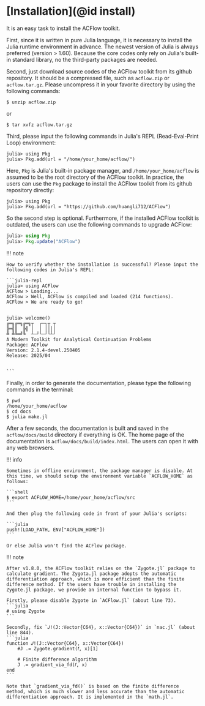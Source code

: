 # [Installation](@id install)

It is an easy task to install the ACFlow toolkit.

First, since it is written in pure Julia language, it is necessary to install the Julia runtime environment in advance. The newest version of Julia is always preferred (version > 1.60). Because the core codes only rely on Julia's built-in standard library, no the third-party packages are needed.

Second, just download source codes of the ACFlow toolkit from its github repository. It should be a compressed file, such as `acflow.zip` or `acflow.tar.gz`. Please uncompress it in your favorite directory by using the following commands:

```shell
$ unzip acflow.zip
```

or

```shell
$ tar xvfz acflow.tar.gz
```

Third, please input the following commands in Julia's REPL (Read-Eval-Print Loop) environment:

```julia-repl
julia> using Pkg
julia> Pkg.add(url = "/home/your_home/acflow/")
```

Here, `Pkg` is Julia's built-in package manager, and `/home/your_home/acflow` is assumed to be the root directory of the ACFlow toolkit. In practice, the users can use the `Pkg` package to install the ACFlow toolkit from its github repository directly:

```julia-repl
julia> using Pkg
julia> Pkg.add(url = "https://github.com/huangli712/ACFlow")
```

So the second step is optional. Furthermore, if the installed ACFlow toolkit is outdated, the users can use the following commands to upgrade ACFlow:

```julia
julia> using Pkg
julia> Pkg.update("ACFlow")
```

!!! note

    How to verify whether the installation is successful? Please input the following codes in Julia's REPL:

    ```julia-repl
    julia> using ACFlow
    ACFlow > Loading...
    ACFlow > Well, ACFlow is compiled and loaded (214 functions).
    ACFlow > We are ready to go!


    julia> welcome()
    ╔═╗╔═╗╔═╗┬  ┌─┐┬ ┬
    ╠═╣║  ╠╣ │  │ ││││
    ╩ ╩╚═╝╚  ┴─┘└─┘└┴┘
    A Modern Toolkit for Analytical Continuation Problems
    Package: ACFlow
    Version: 2.1.4-devel.250405
    Release: 2025/04


    ```

Finally, in order to generate the documentation, please type the following commands in the terminal:

```shell
$ pwd
/home/your_home/acflow
$ cd docs
$ julia make.jl
```

After a few seconds, the documentation is built and saved in the `acflow/docs/build` directory if everything is OK. The home page of the documentation is `acflow/docs/build/index.html`. The users can open it with any web browsers.

!!! info

    Sometimes in offline environment, the package manager is disable. At this time, we should setup the environment variable `ACFLOW_HOME` as follows:

    ```shell
    $ export ACFLOW_HOME=/home/your_home/acflow/src
    ```

    And then plug the following code in front of your Julia's scripts:

    ```julia
    push!(LOAD_PATH, ENV["ACFLOW_HOME"])
    ```

    Or else Julia won't find the ACFlow package.

!!! note

    After v1.8.0, the ACFlow toolkit relies on the `Zygote.jl` package to calculate gradient. The Zygota.jl package adopts the automatic differentiation approach, which is more efficient than the finite difference method. If the users have trouble in installing the Zygote.jl package, we provide an internal function to bypass it.

    Firstly, please disable Zygote in `ACFlow.jl` (about line 73).
    ```julia
    # using Zygote
    ```

    Secondly, fix `𝐽!(J::Vector{C64}, x::Vector{C64})` in `nac.jl` (about line 844).
    ```julia
    function 𝐽!(J::Vector{C64}, x::Vector{C64})
        #J .= Zygote.gradient(𝑓, x)[1]

        # Finite difference algorithm
        J .= gradient_via_fd(𝑓, x)
    end
    ```

    Note that `gradient_via_fd()` is based on the finite difference method, which is much slower and less accurate than the automatic differentiation approach. It is implemented in the `math.jl`.
